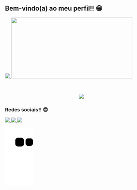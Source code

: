 ## Bem-vindo(a) ao meu perfil!! 😁

<div>
   <a href="https://github.com/matheussantos10">
     <img height="200em" src="https://github-readme-stats.vercel.app/api?username=matheussantos10&show_icons=true&theme=tokyonight&include_all_commits=true&count_private=true"/>
     <img height="200em" width="400em" src="https://github-readme-stats.vercel.app/api/top-langs/?username=matheussantos10&layout=donut&langs_count=7&theme=tokyonight&cache_seconds=1800"/>    
   </a>
</div>

<br>
<br>
 
<p align="center">
  <a href="https://skillicons.dev">
     <img src="https://skillicons.dev/icons?i=html,css,js,ts,react,figma" />
  </a>
</p>
 
 
 ### Redes sociais!! 😎
 
<div> 
  <a href="mailto:matheush.santos220@gmail.com">
    <img src="https://img.shields.io/badge/-Gmail-%23333?style=for-the-badge&logo=gmail&logoColor=white" target="_blank">
 </a>
 <a href="https://www.linkedin.com/in/matheus-santos-220/" target="_blank">
    <img src="https://img.shields.io/badge/-LinkedIn-%230077B5?style=for-the-badge&logo=linkedin&logoColor=white" target="_blank">
 </a> 
 <a href="https://www.instagram.com/truquinhoo/" target="_blank">
   <img src="https://img.shields.io/badge/-Instagram-%23E4405F?style=for-the-badge&logo=instagram&logoColor=white" target="_blank">
 </a>
 
  ![Snake animation](https://github.com/matheussantos10/matheussantos10/blob/output/github-contribution-grid-snake.svg)
</div>

